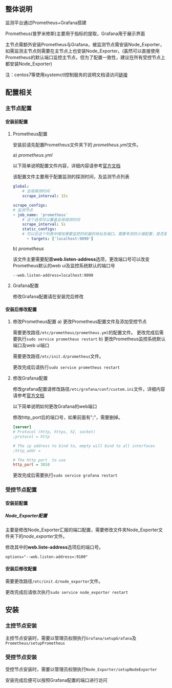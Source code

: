 ## 整体说明

监测平台通过Prometheus+Grafana搭建

Prometheus(普罗米修斯)主要用于指标的提取，Grafana用于展示界面

主节点需额外安装Prometheus与Grafana，被监测节点需安装Node_Exporter，如需监测主节点则需要在主节点上也安装Node_Exporter。(虽然可以直接使用Prometheus的默认端口监控主节点，但为了配置一致性，建议在所有受控节点上都安装Node_Exporter)

注：centos7等使用systemctl控制服务的说明文档请访问[链接](https://github.com/HalfCoke/prometheusAndGrafana/tree/v1.0)

## 配置相关
### 主节点配置
#### 安装前配置
1. Prometheus配置

    安装前请先配置Prometheus文件夹下的 *prometheus.yml*文件。
    
    a) *prometheus.yml* 
    
    以下简单说明配置文件内容，详细内容请参考[官方文档](https://prometheus.io/docs/prometheus/latest/configuration/configuration/)
    
    该配置文件主要用于配置监测的探测时间，及监测节点列表

    ```yaml
    global:
        # 全局探测时间
        scrape_interval: 15s

    scrape_configs:
    # 监测节点
    - job_name: 'prometheus'
        # 这个选项可以覆盖全局探测时间
        scrape_interval: 5s
        static_configs:
        # 可以在这个列表中增加需要监控的机器的地址及端口。需要考虑防火墙配置，是否更改端口。
          - targets: ['localhost:9090']
    ```

    b) *prometheus*
    
    该文件主要需要配置**web.listen-address**选项，更改端口号可以改变Prometheus默认的web ui及监控系统默认的端口号

    ```shell
    --web.listen-address=localhost:9090
    ```

2. Grafana配置

    修改Grafana配置请在安装完后修改
#### 安装后修改配置
1. 修改Prometheus配置
    a) 更改Prometheus配置文件及添加受控节点
    
    需要更改路径`/etc/prometheus/prometheus.yml`的配置文件。
    更改完成后需要执行`sudo service prometheus restart`
    b) 更改Prometheus监控系统默认端口及web ui端口

    需要更改路径`/etc/init.d/prometheus`文件。
    
    更改完成后请执行`sudo service prometheus restart`


2. 修改Grafana配置

    修改grafana配置请修改路径`/etc/grafana/conf/custom.ini`文件，详细内容请参考[官方文档](https://grafana.com/docs/grafana/latest/administration/configuration/)
    
    以下简单说明如何更改Grafana的web端口

    修改http_port后的端口号，如果前面有";"，需要删掉。
    ```ini
    [server]
    # Protocol (http, https, h2, socket)
    ;protocol = http

    # The ip address to bind to, empty will bind to all interfaces
    ;http_addr =

    # The http port  to use
    http_port = 3010
    ```
    更改完成后需要执行`sudo service grafana restart`

### 受控节点配置
#### 安装前配置
##### Node_Exporter配置
主要是修改Node_Exporter汇报的端口配置，需要修改文件夹Node_Exporter文件夹下的*node_exporter*文件。

修改其中的**web.liste-address**选项后的端口号。
```
options="--web.listen-address=:9100"
```

#### 安装后修改配置

需要更改路径`/etc/init.d/node_exporter`文件。
    
更改完成后请依次执行`sudo service node_exporter restart`


## 安装
### 主控节点安装

主控节点安装时，需要以管理员权限执行`Grafana/setupGrafana`及`Prometheus/setupPrometheus`
    
### 受控节点安装

受控节点安装时，需要以管理员权限执行`Node_Exporter/setupNodeExporter`



安装完成后便可以按照Grafana配置的端口进行访问